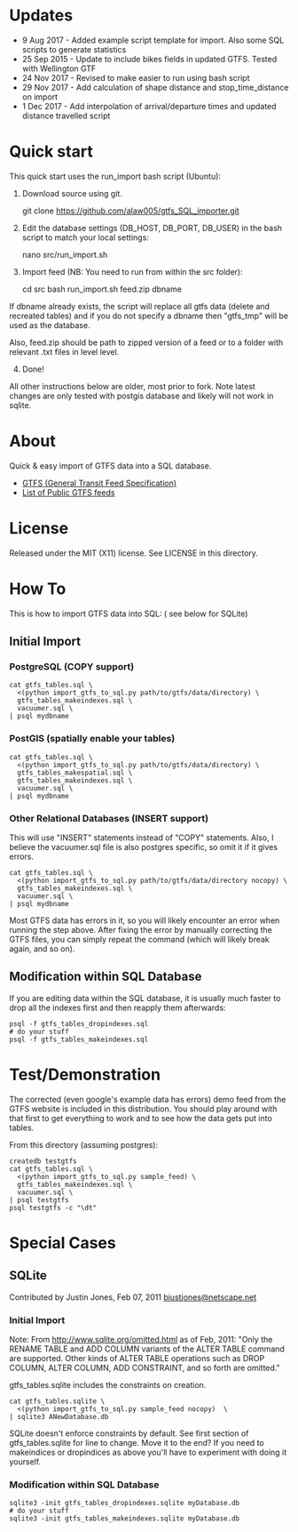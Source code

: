 # Updates
- 9 Aug 2017 - Added example script template for import. Also some SQL scripts to generate statistics
- 25 Sep 2015 - Update to include bikes fields in updated GTFS. Tested with Wellington GTF
- 24 Nov 2017 - Revised to make easier to run using bash script
- 29 Nov 2017 - Add calculation of shape distance and stop_time_distance on import
- 1 Dec 2017 - Add interpolation of arrival/departure times and updated distance travelled script

# Quick start

This quick start uses the run_import bash script (Ubuntu):

1. Download source using git.

    git clone https://github.com/alaw005/gtfs_SQL_importer.git

2. Edit the database settings (DB_HOST, DB_PORT, DB_USER) in the bash script to match your local settings:

    nano src/run_import.sh

3. Import feed (NB: You need to run from within the src folder):

    cd src
    bash run_import.sh feed.zip dbname

If dbname already exists, the script will replace all gtfs data (delete and recreated 
tables) and if you do not specify a dbname then "gtfs_tmp" will be used as the database.

Also, feed.zip should be path to zipped version of a feed or to a folder with relevant 
.txt files in level level.
 
4. Done!

All other instructions below are older, most prior to fork. Note latest changes are only 
tested with postgis database and likely will not work in sqlite.



# About
Quick & easy import of GTFS data into a SQL database.

* [GTFS (General Transit Feed Specification)](http://code.google.com/transit/spec/transit_feed_specification.html)
* [List of Public GTFS feeds](http://code.google.com/p/googletransitdatafeed/wiki/PublicFeeds)

# License
Released under the MIT (X11) license. See LICENSE in this directory.


# How To
This is how to import GTFS data into SQL:
( see below for SQLite)

## Initial Import

### PostgreSQL (COPY support)
    cat gtfs_tables.sql \
      <(python import_gtfs_to_sql.py path/to/gtfs/data/directory) \
      gtfs_tables_makeindexes.sql \
      vacuumer.sql \
    | psql mydbname

### PostGIS (spatially enable your tables)
    cat gtfs_tables.sql \
      <(python import_gtfs_to_sql.py path/to/gtfs/data/directory) \
      gtfs_tables_makespatial.sql \
      gtfs_tables_makeindexes.sql \
      vacuumer.sql \
    | psql mydbname

### Other Relational Databases (INSERT support)
This will use "INSERT" statements instead of "COPY" statements.
Also, I believe the vacuumer.sql file is also postgres specific, so omit it if 
it gives errors.

    cat gtfs_tables.sql \
      <(python import_gtfs_to_sql.py path/to/gtfs/data/directory nocopy) \
      gtfs_tables_makeindexes.sql \
      vacuumer.sql \
    | psql mydbname

Most GTFS data has errors in it, so you will likely encounter an error when 
running the step above. After fixing the error by manually correcting the GTFS 
files, you can simply repeat the command (which will likely break again, and 
so on).

## Modification within SQL Database

If you are editing data within the SQL database, it is usually much faster to 
drop all the indexes first and then reapply them afterwards:

    psql -f gtfs_tables_dropindexes.sql
    # do your stuff
    psql -f gtfs_tables_makeindexes.sql


# Test/Demonstration

The corrected (even google's example data has errors) demo feed from the 
GTFS website is included in this distribution. You should play around with that 
first to get everything to work and to see how the data gets put into tables.

From this directory (assuming postgres):

    createdb testgtfs
    cat gtfs_tables.sql \
      <(python import_gtfs_to_sql.py sample_feed) \
      gtfs_tables_makeindexes.sql \
      vacuumer.sql \
    | psql testgtfs
    psql testgtfs -c "\dt"

# Special Cases

## SQLite
Contributed by Justin Jones, Feb 07, 2011  bjustjones@netscape.net

### Initial Import
Note:
  From http://www.sqlite.org/omitted.html as of Feb, 2011:
    "Only the RENAME TABLE and ADD COLUMN variants of the ALTER TABLE command 
    are supported. Other kinds of ALTER TABLE operations such as DROP COLUMN, 
    ALTER COLUMN, ADD CONSTRAINT, and so forth are omitted."

  gtfs_tables.sqlite includes the constraints on creation. 

    cat gtfs_tables.sqlite \
      <(python import_gtfs_to_sql.py sample_feed nocopy)  \
    | sqlite3 ANewDatabase.db

SQLite doesn't enforce constraints by default. See first section of 
gtfs_tables.sqlite for line to change. Move it to the end?
If you need to makeindices or dropindices as above you'll have to experiment
with doing it yourself.

### Modification within SQL Database
    sqlite3 -init gtfs_tables_dropindexes.sqlite myDatabase.db
    # do your stuff
    sqlite3 -init gtfs_tables_makeindexes.sqlite myDatabase.db
